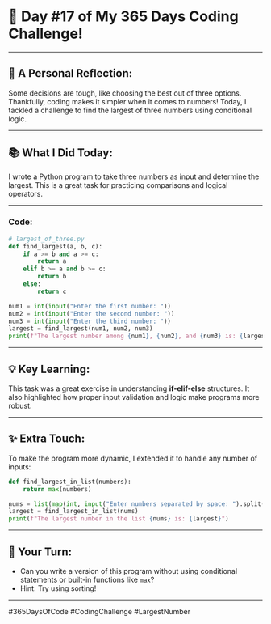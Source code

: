 # 🎯 Day #17 of My 365 Days Coding Challenge!  

---

## 💭 **A Personal Reflection:**  
Some decisions are tough, like choosing the best out of three options. Thankfully, coding makes it simpler when it comes to numbers! Today, I tackled a challenge to find the largest of three numbers using conditional logic.  

---

## 📚 **What I Did Today:**  
I wrote a Python program to take three numbers as input and determine the largest. This is a great task for practicing comparisons and logical operators.  

---

### Code:  

```python
# largest_of_three.py
def find_largest(a, b, c):
    if a >= b and a >= c:
        return a
    elif b >= a and b >= c:
        return b
    else:
        return c

num1 = int(input("Enter the first number: "))
num2 = int(input("Enter the second number: "))
num3 = int(input("Enter the third number: "))
largest = find_largest(num1, num2, num3)
print(f"The largest number among {num1}, {num2}, and {num3} is: {largest}")
```

---

## 💡 **Key Learning:**  
This task was a great exercise in understanding **if-elif-else** structures. It also highlighted how proper input validation and logic make programs more robust.  

---

## ✨ **Extra Touch:**  
To make the program more dynamic, I extended it to handle any number of inputs:  

```python
def find_largest_in_list(numbers):
    return max(numbers)

nums = list(map(int, input("Enter numbers separated by space: ").split()))
largest = find_largest_in_list(nums)
print(f"The largest number in the list {nums} is: {largest}")
```

---

## 🚀 **Your Turn:**  
- Can you write a version of this program without using conditional statements or built-in functions like `max`?  
- Hint: Try using sorting!  

---

#365DaysOfCode #CodingChallenge #LargestNumber  